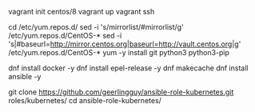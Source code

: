 vagrant init centos/8
vagrant up
vagrant ssh

cd /etc/yum.repos.d/
sed -i 's/mirrorlist/#mirrorlist/g' /etc/yum.repos.d/CentOS-*
sed -i 's|#baseurl=http://mirror.centos.org|baseurl=http://vault.centos.org|g' /etc/yum.repos.d/CentOS-*
yum -y install git python3 python3-pip

dnf install docker -y
dnf install epel-release -y
dnf makecache
dnf install ansible -y

git clone https://github.com/geerlingguy/ansible-role-kubernetes.git roles/kubernetes/
cd ansible-role-kubernetes/ 